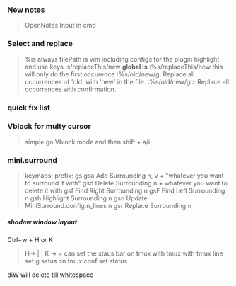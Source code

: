 ### New notes

> OpenNotes Input in cmd

### Select and replace

> %is always filePath is vim including configs for the plugin
> highlight and use keys :s/replaceThis/new
> **global is**
> :%s/replaceThis/new this will only do the first occurence
> :%s/old/new/g: Replace all occurrences of 'old' with 'new' in the file.
> :%s/old/new/gc: Replace all occurrences with confirmation.

### quick fix list

### Vblock for multy cursor

> simple go Vblock mode and then shift + a/i

### mini.surround

> keymaps:
> prefix: gs
> gsa Add Surrounding n, v + "whatever you want to surround it with"
> gsd Delete Surrounding n + whatever you want to delete it with
> gsf Find Right Surrounding n
> gsF Find Left Surrounding n
> gsh Highlight Surrounding n
> gsn Update MiniSurround.config.n_lines n
> gsr Replace Surrounding n

##### shadow window layout

Ctrl+w + H or K

> H-> | | K -> =
can set the staus bar on tmux with tmux with tmux line set g satus on tmux.conf
set status


diW 
will delete till whitespace
